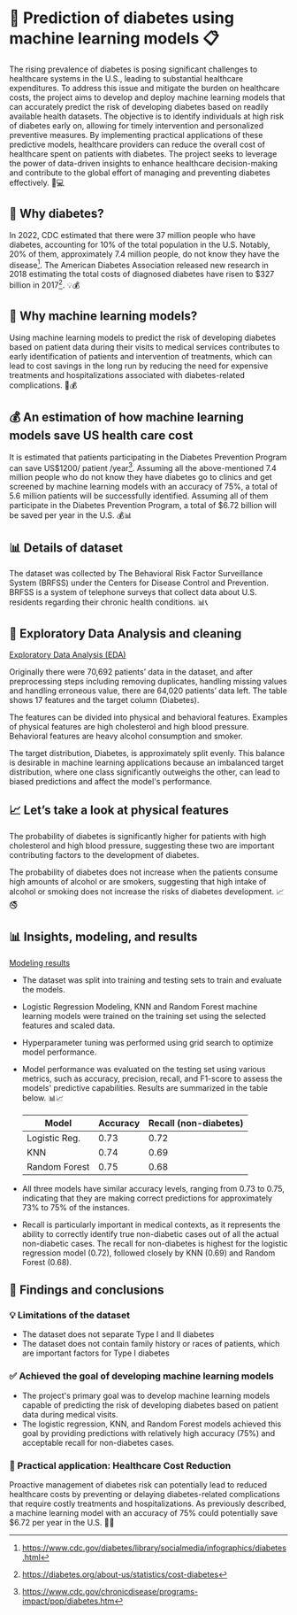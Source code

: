 # 🚀 Prediction of diabetes using machine learning models 📋

The rising prevalence of diabetes is posing significant challenges to healthcare systems in the U.S., leading to substantial healthcare expenditures. To address this issue and mitigate the burden on healthcare costs, the project aims to develop and deploy machine learning models that can accurately predict the risk of developing diabetes based on readily available health datasets. The objective is to identify individuals at high risk of diabetes early on, allowing for timely intervention and personalized preventive measures. By implementing practical applications of these predictive models, healthcare providers can reduce the overall cost of healthcare spent on patients with diabetes. The project seeks to leverage the power of data-driven insights to enhance healthcare decision-making and contribute to the global effort of managing and preventing diabetes effectively. 🦠💻

## 🌟 Why diabetes? 
In 2022, CDC estimated that there were 37 million people who have diabetes, accounting for 10% of the total population in the U.S. Notably, 20% of them, approximately 7.4 million people, do not know they have the disease[^1]. The American Diabetes Association released new research in 2018 estimating the total costs of diagnosed diabetes have risen to $327 billion in 2017[^2]. 💡💰

## 🤖 Why machine learning models?
Using machine learning models to predict the risk of developing diabetes based on patient data during their visits to medical services contributes to early identification of patients and intervention of treatments, which can lead to cost savings in the long run by reducing the need for expensive treatments and hospitalizations associated with diabetes-related complications. 🤖💰

## 💰 An estimation of how machine learning models save US health care cost 
It is estimated that patients participating in the Diabetes Prevention Program can save US$1200/ patient /year[^3]. Assuming all the above-mentioned 7.4 million people who do not know they have diabetes go to clinics and get screened by machine learning models with an accuracy of 75%, a total of 5.6 million patients will be successfully identified. Assuming all of them participate in the Diabetes Prevention Program, a total of $6.72 billion will be saved per year in the U.S. 💰📊

## 📊 Details of dataset

The dataset was collected by The Behavioral Risk Factor Surveillance System (BRFSS) under the Centers for Disease Control and Prevention. BRFSS is a system of telephone surveys that collect data about U.S. residents regarding their chronic health conditions. 📊📞

## 🧹 Exploratory Data Analysis and cleaning

[Exploratory Data Analysis (EDA)](1_EDA_and_Data_Cleaning.ipynb)

Originally there were 70,692 patients’ data in the dataset, and after preprocessing steps including removing duplicates, handling missing values and handling erroneous value, there are 64,020 patients’ data left. The table shows 17 features and the target column (Diabetes).

The features can be divided into physical and behavioral features. Examples of physical features are high cholesterol and high blood pressure. Behavioral features are heavy alcohol consumption and smoker.

The target distribution, Diabetes, is approximately split evenly. This balance is desirable in machine learning applications because an imbalanced target distribution, where one class significantly outweighs the other, can lead to biased predictions and affect the model's performance.

## 📈 Let’s take a look at physical features
The probability of diabetes is significantly higher for patients with high cholesterol and high blood pressure, suggesting these two are important contributing factors to the development of diabetes. 

The probability of diabetes does not increase when the patients consume high amounts of alcohol or are smokers, suggesting that high intake of alcohol or smoking does not increase the risks of diabetes development. 📈🚭

## 📊 Insights, modeling, and results

[Modeling results](1_Modeling.ipynb)

- The dataset was split into training and testing sets to train and evaluate the models.
- Logistic Regression Modeling, KNN and Random Forest machine learning models were trained on the training set using the selected features and scaled data.
- Hyperparameter tuning was performed using grid search to optimize model performance.
- Model performance was evaluated on the testing set using various metrics, such as accuracy, precision, recall, and F1-score to assess the models' predictive capabilities. Results are summarized in the table below. 📊📈


  | Model            | Accuracy | Recall (non-diabetes) |
  |------------------|----------|-----------------------|
  | Logistic Reg.    | 0.73     | 0.72                  |
  | KNN              | 0.74     | 0.69                  |
  | Random Forest    | 0.75     | 0.68                  |


- All three models have similar accuracy levels, ranging from 0.73 to 0.75, indicating that they are making correct predictions for approximately 73% to 75% of the instances.
- Recall is particularly important in medical contexts, as it represents the ability to correctly identify true non-diabetic cases out of all the actual non-diabetic cases. The recall for non-diabetes is highest for the logistic regression model (0.72), followed closely by KNN (0.69) and Random Forest (0.68). 

## 📑 Findings and conclusions

### 💡 Limitations of the dataset 
- The dataset does not separate Type I and II diabetes
- The dataset does not contain family history or races of patients, which are important factors for Type I diabetes

### ✅ Achieved the goal of developing machine learning models
- The project's primary goal was to develop machine learning models capable of predicting the risk of developing diabetes based on patient data during medical visits.
- The logistic regression, KNN, and Random Forest models achieved this goal by providing predictions with relatively high accuracy (75%) and acceptable recall for non-diabetes cases.

### 💉 Practical application: Healthcare Cost Reduction
Proactive management of diabetes risk can potentially lead to reduced healthcare costs by preventing or delaying diabetes-related complications that require costly treatments and hospitalizations. As previously described, a machine learning model with an accuracy of 75% could potentially save $6.72 per year in the U.S. 💉🏥

[^1]:https://www.cdc.gov/diabetes/library/socialmedia/infographics/diabetes.html
[^2]:https://diabetes.org/about-us/statistics/cost-diabetes
[^3]:https://www.cdc.gov/chronicdisease/programs-impact/pop/diabetes.htm

